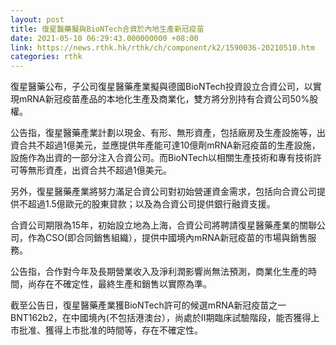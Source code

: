 ```yaml
---
layout: post
title: 復星醫藥擬與BioNTech合資於內地生產新冠疫苗
date: 2021-05-10 06:29:43.000000000 +08:00
link: https://news.rthk.hk/rthk/ch/component/k2/1590036-20210510.htm
categories: rthk
---
```


復星醫藥公布，子公司復星醫藥產業擬與德國BioNTech投資設立合資公司，以實現mRNA新冠疫苗產品的本地化生產及商業化，雙方將分別持有合資公司50%股權。

公告指，復星醫藥產業計劃以現金、有形、無形資產，包括廠房及生產設施等，出資合共不超過1億美元，並應提供年產能可達10億劑mRNA新冠疫苗的生產設施，設施作為出資的一部分注入合資公司。而BioNTech以相關生產技術和專有技術許可等無形資產，出資合共不超過1億美元。

另外，復星醫藥產業將努力滿足合資公司對初始營運資金需求，包括向合資公司提供不超過1.5億歐元的股東貸款；以及為合資公司提供銀行融資支援。

合資公司期限為15年，初始設立地為上海，合資公司將聘請復星醫藥產業的關聯公司，作為CSO(即合同銷售組織），提供中國境內mRNA新冠疫苗的市場與銷售服務。 

公告指，合作對今年及長期營業收入及淨利潤影響尚無法預測，商業化生產的時間，尚存在不確定性，最終生產和銷售以實際為準。

截至公告日，復星醫藥產業獲BioNTech許可的候選mRNA新冠疫苗之一BNT162b2，在中國境內(不包括港澳台），尚處於II期臨床試驗階段，能否獲得上市批准、獲得上市批准的時間等，存在不確定性。
